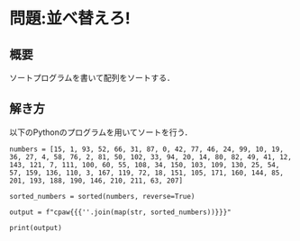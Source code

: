 # 問題:並べ替えろ!
## 概要
ソートプログラムを書いて配列をソートする．

## 解き方
以下のPythonのプログラムを用いてソートを行う．

```
numbers = [15, 1, 93, 52, 66, 31, 87, 0, 42, 77, 46, 24, 99, 10, 19, 36, 27, 4, 58, 76, 2, 81, 50, 102, 33, 94, 20, 14, 80, 82, 49, 41, 12, 143, 121, 7, 111, 100, 60, 55, 108, 34, 150, 103, 109, 130, 25, 54, 57, 159, 136, 110, 3, 167, 119, 72, 18, 151, 105, 171, 160, 144, 85, 201, 193, 188, 190, 146, 210, 211, 63, 207]

sorted_numbers = sorted(numbers, reverse=True)

output = f"cpaw{{{''.join(map(str, sorted_numbers))}}}"

print(output)
```

